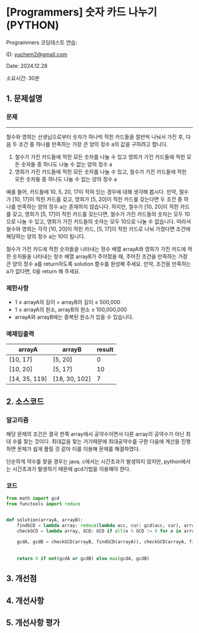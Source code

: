 # [Programmers] 숫자 카드 나누기 (PYTHON)
Programmers 코딩테스트 연습: 

ID: yuchem2@gmail.com

Date: 2024.12.28

소요시간: 30분

## 1. 문제설명

### 문제
---
철수와 영희는 선생님으로부터 숫자가 하나씩 적힌 카드들을 절반씩 나눠서 가진 후, 다음 두 조건 중 하나를 만족하는 가장 큰 양의 정수 a의 값을 구하려고 합니다.

1. 철수가 가진 카드들에 적힌 모든 숫자를 나눌 수 있고 영희가 가진 카드들에 적힌 모든 숫자들 중 하나도 나눌 수 없는 양의 정수 a
2. 영희가 가진 카드들에 적힌 모든 숫자를 나눌 수 있고, 철수가 가진 카드들에 적힌 모든 숫자들 중 하나도 나눌 수 없는 양의 정수 a

예를 들어, 카드들에 10, 5, 20, 17이 적혀 있는 경우에 대해 생각해 봅시다. 만약, 철수가 [10, 17]이 적힌 카드를 갖고, 영희가 [5, 20]이 적힌 카드를 갖는다면 두 조건 중 하나를 만족하는 양의 정수 a는 존재하지 않습니다. 하지만, 철수가 [10, 20]이 적힌 카드를 갖고, 영희가 [5, 17]이 적힌 카드를 갖는다면, 철수가 가진 카드들의 숫자는 모두 10으로 나눌 수 있고, 영희가 가진 카드들의 숫자는 모두 10으로 나눌 수 없습니다. 따라서 철수와 영희는 각각 [10, 20]이 적힌 카드, [5, 17]이 적힌 카드로 나눠 가졌다면 조건에 해당하는 양의 정수 a는 10이 됩니다.

철수가 가진 카드에 적힌 숫자들을 나타내는 정수 배열 arrayA와 영희가 가진 카드에 적힌 숫자들을 나타내는 정수 배열 arrayB가 주어졌을 때, 주어진 조건을 만족하는 가장 큰 양의 정수 a를 return하도록 solution 함수를 완성해 주세요. 만약, 조건을 만족하는 a가 없다면, 0을 return 해 주세요.
### 제한사항
+ 1 ≤ arrayA의 길이 = arrayB의 길이 ≤ 500,000
+ 1 ≤ arrayA의 원소, arrayB의 원소 ≤ 100,000,000
+ arrayA와 arrayB에는 중복된 원소가 있을 수 있습니다.
 
### 예제입출력
| arrayA        | arrayB        | result  |
|---------------|---------------|---------|
| [10, 17]      | [5, 20]       | 0       |
| [10, 20]      | [5, 17]       | 10      |
| [14, 35, 119] | [18, 30, 102] | 7       |

## 2. 소스코드

### 알고리즘

해당 문제의 조건은 결국 한쪽 array에서 공약수이면서 다른 array의 공약수가 아닌 최대 수를 찾는 것이다. 최대값을 찾는 거기때문에 최대공약수를 구한 다음에 계산을 진행하면 문제가 쉽게 풀릴 것 같아 이를 이용해 문제를 해결하였다.

단순하게 약수를 찾을 경우는 java, c에서는 시간초과가 발생하지 않지만, python에서는 시간초과가 발생하기 때문에 gcd기법을 이용해야 한다.

### 코드
```python
from math import gcd
from functools import reduce


def solution(arrayA, arrayB):
    findGCD = lambda array: reduce(lambda acc, cur: gcd(acc, cur), array, 0)
    checkGCD = lambda array, GCD: GCD if all(e % GCD != 0 for e in array) else 0
    
    gcdA, gcdB = checkGCD(arrayB, findGCD(arrayA)), checkGCD(arrayA, findGCD(arrayB))
    
    
    return 0 if not(gcdA or gcdB) else max(gcdA, gcdB)
```
## 3. 개선점

## 4. 개선사항

## 5. 개선사항 평가
